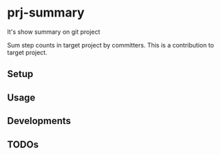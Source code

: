 prj-summary
====================

It's show summary on git project

Sum step counts in target project by committers.
This is a contribution to target project.

## Setup

## Usage

## Developments

## TODOs
